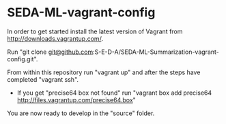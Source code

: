 SEDA-ML-vagrant-config
========================

In order to get started install the latest version of Vagrant from http://downloads.vagrantup.com/.

Run "git clone git@github.com:S-E-D-A/SEDA-ML-Summarization-vagrant-config.git".

From within this repository run "vagrant up" and after the steps have completed "vagrant ssh".
* If you get "precise64 box not found" run "vagrant box add precise64 http://files.vagrantup.com/precise64.box"

You are now ready to develop in the "source" folder.


